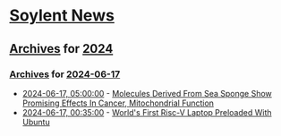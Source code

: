 # [Soylent News](../../../README.md)

## [Archives](../../index.md) for [2024](../index.md)

### [Archives](../../index.md) for [2024-06-17](index.md)

* [2024-06-17, 05:00:00](https://soylentnews.org/article.pl?sid=24/06/16/012243&from=rss) - [Molecules Derived From Sea Sponge Show Promising Effects In Cancer, Mitochondrial Function](https://soylentnews.org/article.pl?sid=24/06/16/012243&from=rss)
* [2024-06-17, 00:35:00](https://soylentnews.org/article.pl?sid=24/06/15/1537257&from=rss) - [World's First Risc-V Laptop Preloaded With Ubuntu](https://soylentnews.org/article.pl?sid=24/06/15/1537257&from=rss)
